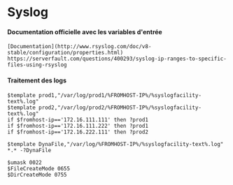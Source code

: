 # Syslog

#### Documentation officielle avec les variables d'entrée
```
[Documentation](http://www.rsyslog.com/doc/v8-stable/configuration/properties.html)
https://serverfault.com/questions/400293/syslog-ip-ranges-to-specific-files-using-rsyslog
```

#### Traitement des logs
```
$template prod1,"/var/log/prod1/%FROMHOST-IP%/%syslogfacility-text%.log"
$template prod2,"/var/log/prod2/%FROMHOST-IP%/%syslogfacility-text%.log"
if $fromhost-ip=='172.16.111.111' then ?prod1
if $fromhost-ip=='172.16.111.222' then ?prod1
if $fromhost-ip=='172.16.222.111' then ?prod2
```

```
$template DynaFile,"/var/log/%FROMHOST-IP%/%syslogfacility-text%.log"
*.* -?DynaFile
```

```
$umask 0022
$FileCreateMode 0655
$DirCreateMode 0755
```
